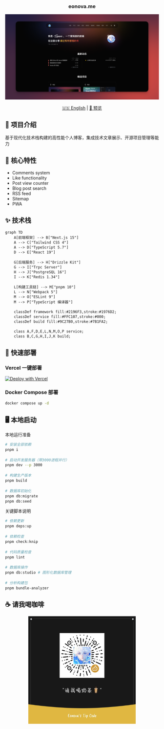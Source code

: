 <h3 align="center"> eonova.me </h3>

![预览](./public//images/projects/eonova.me.png)

<div align="center">
  <a href="./README.md"> 🇺🇸 English</a>
  |
  <a href="https://eonova.me"> 👀 预览</a>
</div>

## 🎉 项目介绍

基于现代化技术栈构建的高性能个人博客，集成技术文章展示、开源项目管理等能力

## 🌌 核心特性

- Comments system
- Like functionality
- Post view counter
- Blog post search
- RSS feed
- Sitemap
- PWA

## ✨ 技术栈

```mermaid
graph TD
    A[前端框架] --> B["Next.js 15"]
    A --> C["Tailwind CSS 4"]
    A --> D["TypeScript 5.7"]
    D --> E["React 19"]

    G[后端服务] --> H["Drizzle Kit"]
    G --> I["Trpc Server"]
    H --> J["PostgreSQL 16"]
    I --> K["Redis 1.34"]

    L[构建工具链] --> M["pnpm 10"]
    L --> N["Webpack 5"]
    M --> O["ESLint 9"]
    M --> P["TypeScript 编译器"]

    classDef framework fill:#2196F3,stroke:#1976D2;
    classDef service fill:#FFC107,stroke:#000;
    classDef build fill:#9C27B0,stroke:#7B1FA2;

    class A,F,D,E,L,N,M,O,P service;
    class B,C,G,H,I,J,K build;
```

## 🚀 快速部署

### Vercel 一键部署

[![Deploy with Vercel](https://vercel.com/button)](https://vercel.com/new/clone?repository-url=[https%3A%2F%2Fgithub.com%2Fhamster1963%2Fnextme&env=SITE_URL,SITE_AUTHOR](https://github.com/eonova/eonova.me))

### Docker Compose 部署

```bash
docker compose up -d
```

## 🖥️ 本地启动

本地运行准备

```bash
# 安装全部依赖
pnpm i

# 启动开发服务器（带3000进程并行）
pnpm dev --p 3000

# 构建生产版本
pnpm build

# 数据库初始化
pnpm db:migrate
pnpm db:seed
```

关键脚本说明

```bash
# 依赖更新
pnpm deps:up

# 依赖检查
pnpm check:knip

# 代码质量检查
pnpm lint

# 数据库操作
pnpm db:studio # 图形化数据库管理

# 分析构建包
pnpm bundle-analyzer
```

## ☕️ 请我喝咖啡

<div align="center">
  <img src="./public//images/admire.jpg" alt="赞赏码" width="70%"/>
</div>
